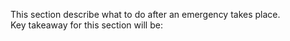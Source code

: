 This section describe what to do after an emergency takes place.
<br>
Key takeaway for this section will be:
